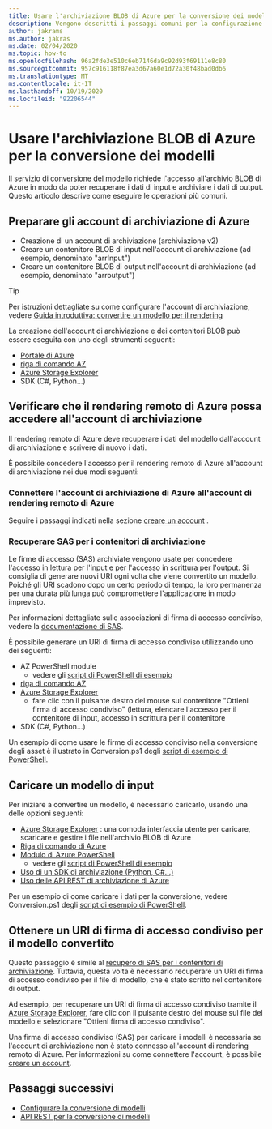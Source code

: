 ```yaml
---
title: Usare l'archiviazione BLOB di Azure per la conversione dei modelli
description: Vengono descritti i passaggi comuni per la configurazione e l'utilizzo dell'archiviazione BLOB per la conversione del modello.
author: jakrams
ms.author: jakras
ms.date: 02/04/2020
ms.topic: how-to
ms.openlocfilehash: 96a2fde3e510c6eb7146da9c92d93f69111e8c80
ms.sourcegitcommit: 957c916118f87ea3d67a60e1d72a30f48bad0db6
ms.translationtype: MT
ms.contentlocale: it-IT
ms.lasthandoff: 10/19/2020
ms.locfileid: "92206544"
---
```

# <a name="use-azure-blob-storage-for-model-conversion"></a>Usare l'archiviazione BLOB di Azure per la conversione dei modelli

Il servizio di [conversione del modello](model-conversion.md) richiede l'accesso all'archivio BLOB di Azure in modo da poter recuperare i dati di input e archiviare i dati di output. Questo articolo descrive come eseguire le operazioni più comuni.

## <a name="prepare-azure-storage-accounts"></a>Preparare gli account di archiviazione di Azure

- Creazione di un account di archiviazione (archiviazione v2)
- Creare un contenitore BLOB di input nell'account di archiviazione (ad esempio, denominato "arrInput")
- Creare un contenitore BLOB di output nell'account di archiviazione (ad esempio, denominato "arroutput")

> [!TIP]
> Per istruzioni dettagliate su come configurare l'account di archiviazione, vedere [Guida introduttiva: convertire un modello per il rendering](../../quickstarts/convert-model.md)

La creazione dell'account di archiviazione e dei contenitori BLOB può essere eseguita con uno degli strumenti seguenti:

- [Portale di Azure](https://portal.azure.com)
- [riga di comando AZ](/cli/azure/install-azure-cli?view=azure-cli-latest)
- [Azure Storage Explorer](https://azure.microsoft.com/features/storage-explorer/)
- SDK (C#, Python...)

## <a name="ensure-azure-remote-rendering-can-access-your-storage-account"></a>Verificare che il rendering remoto di Azure possa accedere all'account di archiviazione

Il rendering remoto di Azure deve recuperare i dati del modello dall'account di archiviazione e scrivere di nuovo i dati.

È possibile concedere l'accesso per il rendering remoto di Azure all'account di archiviazione nei due modi seguenti:

### <a name="connect-your-azure-storage-account-with-your-azure-remote-rendering-account"></a>Connettere l'account di archiviazione di Azure all'account di rendering remoto di Azure

Seguire i passaggi indicati nella sezione [creare un account](../create-an-account.md#link-storage-accounts) .

### <a name="retrieve-sas-for-the-storage-containers"></a>Recuperare SAS per i contenitori di archiviazione

Le firme di accesso (SAS) archiviate vengono usate per concedere l'accesso in lettura per l'input e per l'accesso in scrittura per l'output. Si consiglia di generare nuovi URI ogni volta che viene convertito un modello. Poiché gli URI scadono dopo un certo periodo di tempo, la loro permanenza per una durata più lunga può compromettere l'applicazione in modo imprevisto.

Per informazioni dettagliate sulle associazioni di firma di accesso condiviso, vedere la [documentazione di SAS](../../../storage/common/storage-sas-overview.md).

È possibile generare un URI di firma di accesso condiviso utilizzando uno dei seguenti:

- AZ PowerShell module
  - vedere gli [script di PowerShell di esempio](../../samples/powershell-example-scripts.md)
- [riga di comando AZ](/cli/azure/install-azure-cli?view=azure-cli-latest)
- [Azure Storage Explorer](https://azure.microsoft.com/features/storage-explorer/)
  - fare clic con il pulsante destro del mouse sul contenitore "Ottieni firma di accesso condiviso" (lettura, elencare l'accesso per il contenitore di input, accesso in scrittura per il contenitore
- SDK (C#, Python...)

Un esempio di come usare le firme di accesso condiviso nella conversione degli asset è illustrato in Conversion.ps1 degli [script di esempio di PowerShell](../../samples/powershell-example-scripts.md#script-conversionps1).

## <a name="upload-an-input-model"></a>Caricare un modello di input

Per iniziare a convertire un modello, è necessario caricarlo, usando una delle opzioni seguenti:

- [Azure Storage Explorer](https://azure.microsoft.com/features/storage-explorer/) : una comoda interfaccia utente per caricare, scaricare e gestire i file nell'archivio BLOB di Azure
- [Riga di comando di Azure](../../../storage/blobs/storage-quickstart-blobs-cli.md)
- [Modulo di Azure PowerShell](/powershell/azure/install-az-ps?view=azps-2.2.0)
  - vedere gli [script di PowerShell di esempio](../../samples/powershell-example-scripts.md)
- [Uso di un SDK di archiviazione (Python, C#...)](../../../storage/index.yml)
- [Uso delle API REST di archiviazione di Azure](/rest/api/storageservices/blob-service-rest-api)

Per un esempio di come caricare i dati per la conversione, vedere Conversion.ps1 degli [script di esempio di PowerShell](../../samples/powershell-example-scripts.md#script-conversionps1).

## <a name="get-a-sas-uri-for-the-converted-model"></a>Ottenere un URI di firma di accesso condiviso per il modello convertito

Questo passaggio è simile al [recupero di SAS per i contenitori di archiviazione](#retrieve-sas-for-the-storage-containers). Tuttavia, questa volta è necessario recuperare un URI di firma di accesso condiviso per il file di modello, che è stato scritto nel contenitore di output.

Ad esempio, per recuperare un URI di firma di accesso condiviso tramite il [Azure Storage Explorer](https://azure.microsoft.com/features/storage-explorer/), fare clic con il pulsante destro del mouse sul file del modello e selezionare "Ottieni firma di accesso condiviso".

Una firma di accesso condiviso (SAS) per caricare i modelli è necessaria se l'account di archiviazione non è stato connesso all'account di rendering remoto di Azure. Per informazioni su come connettere l'account, è possibile [creare un account](../create-an-account.md#link-storage-accounts).

## <a name="next-steps"></a>Passaggi successivi

- [Configurare la conversione di modelli](configure-model-conversion.md)
- [API REST per la conversione di modelli](conversion-rest-api.md)